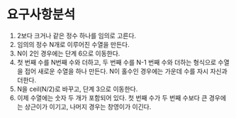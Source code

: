 # 요구사항분석
1. 2보다 크거나 같은 정수 하나를 임의로 고른다.
2. 임의의 정수 N개로 이루어진 수열을 만든다.
3. N이 2인 경우에는 단계 6으로 이동한다.
4. 첫 번째 수를 N번째 수와 더하고, 두 번째 수를 N-1 번째 수와 더하는 형식으로 수열을 접어 새로운 수열을 하나 만든다.
N이 홀수인 경우에는 가운데 수를 자시 자신과 더한다.
5. N을 ceil(N/2)로 바꾸고, 단계 3으로 이동한다.
6. 이제 수열에는 숫자 두 개가 포함되어 있다. 첫 번째 수가 두 번째 수보다 큰 경우에는 상근이가 이기고, 나머지 경우는 창영이가 이긴다.
